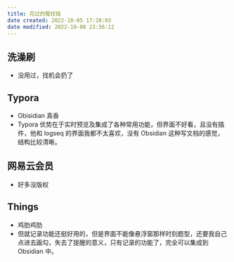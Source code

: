 ```yaml
---
title: 花过的冤枉钱
date created: 2022-10-05 17:28:03
date modified: 2022-10-08 23:56:12
---
```


## 洗澡刷

- 没用过，找机会扔了

## Typora

- Obisidian 真香
- Typora 优势在于实时预览及集成了各种常用功能，但界面不好看，且没有插件，他和 logseq 的界面我都不太喜欢，没有 Obsidian 这种写文档的感觉，结构比较清晰。

## 网易云会员

- 好多没版权

## Things

- 鸡肋鸡肋
- 但就记录功能还挺好用的，但是界面不能像悬浮窗那样时刻题型，还要我自己点进去画勾，失去了提醒的意义，只有记录的功能了，完全可以集成到 Obsidian 中。
